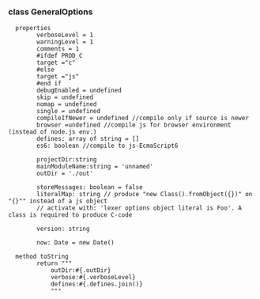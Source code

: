 
### class GeneralOptions

      properties
            verboseLevel = 1
            warningLevel = 1
            comments = 1
            #ifdef PROD_C
            target ="c"
            #else
            target ="js"
            #end if
            debugEnabled = undefined
            skip = undefined
            nomap = undefined
            single = undefined
            compileIfNewer = undefined //compile only if source is newer
            browser =undefined //compile js for browser environment (instead of node.js env.)
            defines: array of string = []
            es6: boolean //compile to js-EcmaScript6

            projectDir:string 
            mainModuleName:string = 'unnamed'
            outDir = './out'

            storeMessages: boolean = false
            literalMap: string // produce "new Class().fromObject({})" on "{}"" instead of a js object
            // activate with: 'lexer options object literal is Foo'. A class is required to produce C-code 

            version: string

            now: Date = new Date()

      method toString
            return """
                outDir:#{.outDir}
                verbose:#{.verboseLevel}
                defines:#{.defines.join()}
                """

